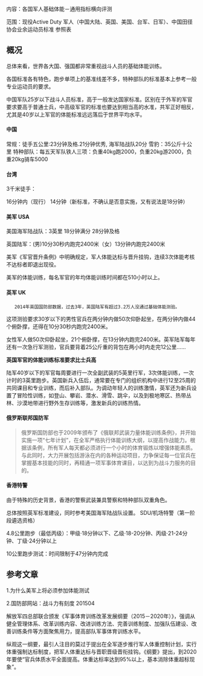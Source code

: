内容：各国军人基础体能－通用指标横向评测

范围：现役Active Duty 军人（中国大陆、英国、美国、台军、日军）、中国田径协会业余运动员标准
参照表


## 概况

总体来看，世界各大国、强国都非常重视战斗人员的基础体能训练。

各国标准各有特色，跑步单项上的基准线差不多，特种部队的标准基本上参考一般专业运动员的要求。

中国军队25岁以下战斗人员标准，高于一般发达国家标准。区别在于外军的军官要求要高于普通士兵，中高级军官的标准也要达到相当高的水准，共军正好相反，尤其是40岁以上军官的体能标准远远落后于世界平均水平。

#### 中国

常规：徒手五公里:23分钟及格.21分钟优秀, 海军陆战队20分
雪豹：35公斤十公里
特种部队：每五天军队铁人三项：负重40kg跑2000，负重20kg游2000，负重20kg骑车5000


#### 台湾

3千米徒手：

16分钟内（现行）  14分钟（新标准，不确认是否意实施，又有说法是18分钟）

#### 美军 USA

美国海军陆战队：3英里 18分钟满分 28分钟及格

英国陆军：(男)10分30秒内跑完2400米（女）13分钟内跑完2400米

美军《军官晋升条例》中明确规定，军人体能达标与晋升挂钩，连续3次体能考核不达标者即退出现役。

美军的体能训练，每名军官的年均体能训练时间都在510小时以上。

#### 英军 UK

       2014年英国国防部数据，过去3年，英国陆军有超过3.2万人没通过基础体能测验。

这项测验要求30岁以下的男性官兵在两分钟内做50次仰卧起坐，在两分钟内做44个俯卧撑，还得在10分30秒内跑完2400米。

女性军人做50次仰卧起坐，21个俯卧撑，在13分钟内跑完2400米。英军陆军每年还有一次急行军测验，官兵要背着25公斤重的背包在两小时内走完12公里……

**英国军官的体能训练标准要求比士兵高**

陆军40岁以下的军官每周要进行一次全副武装的5英里行军，3次体能训练，一次计时的3英里跑步。英国新兵入伍后，通常要在专门的组织机构中进行12至25周的共同课目和专业训练，而后补入部队。为调动年轻人的训练激情，英军还为新兵设置了冒险性训练，如登山、攀岩、潜水、滑雪、跳伞，以及到极地寒区、热带丛林、沙漠地带进行野外生存训练等，激发新兵的训练热情。



#### 俄罗斯联邦国防军

>俄罗斯国防部也于2009年颁布了《俄联邦武装力量体能训练条例》，并开始实施一项“七年计划”，在全军严格执行体能训练大纲，以提高作战能力。根据该条例，所有军人每天都必须进行一个小时的体育锻炼以增强体能素质。与此同时，大力开展包括游泳在内的各种运动项目，力争保证每一位官兵在掌握基本技能的同时，再精通一项军事体育课目，以达到为战斗力服务的目的。


#### 香港特警

由于特殊的历史背景，香港的警察武装兼具警察和特种部队双重角色。

总体按照英军标准建设，同时参考美国海军陆战队设置。
SDU/机场特警（第一阶段遴选资格）

4.8公里跑步（最低丙级）：甲级‧18分钟以下、乙级‧18-20分钟、丙级‧21-24分钟、丁级‧24分钟以上

10公里跑步测试：时间限制于47分钟内完成



## 参考文章

1.为什么美军上将必须参加体能测试

2.国防部网站：战斗力有刻度 201504

解放军四总部联合颁发《军事体育训练改革发展纲要（2015－2020年）》，强调从健全管理体系、改革训练内容、改进训练方法、完善训练制度、加强队伍建设、改善训练条件等方面聚焦用力，提高部队军事体育训练水平。

纵观这一纲要，最引人注目的莫过于提出在全军逐步推行军人体重控制计划，实行体重强制达标制度，把军人体重达标与晋职晋级晋衔挂钩。《纲要》提出，到2020年要使“官兵体质水平全面提高。体重达标率达到95%以上，基本消除体重超标现象”。
